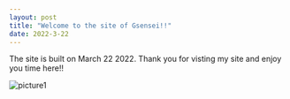 ```yaml
---
layout: post
title: "Welcome to the site of Gsensei!!"
date: 2022-3-22
---
```


The site is built on March 22 2022.
Thank you for visting my site and enjoy you time here!!

![picture1](tlGsensei.github.io\assert\picture1.png)